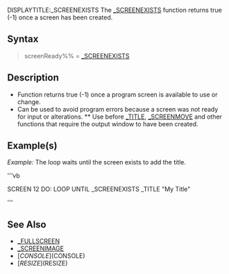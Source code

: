 DISPLAYTITLE:_SCREENEXISTS
The [_SCREENEXISTS](_SCREENEXISTS) function returns true (-1) once a screen has been created.


## Syntax

>  screenReady%% = [_SCREENEXISTS](_SCREENEXISTS)


## Description

* Function returns true (-1) once a program screen is available to use or change.
* Can be used to avoid program errors because a screen was not ready for input or alterations.
** Use before [_TITLE](_TITLE), [_SCREENMOVE](_SCREENMOVE) and other functions that require the output window to have been created.


## Example(s)

*Example:* The loop waits until the screen exists to add the title.

'''vb

SCREEN 12
DO: LOOP UNTIL _SCREENEXISTS
_TITLE "My Title"

'''


## See Also

* [_FULLSCREEN](_FULLSCREEN)
* [_SCREENIMAGE](_SCREENIMAGE)
* [$CONSOLE]($CONSOLE)
* [$RESIZE]($RESIZE)




